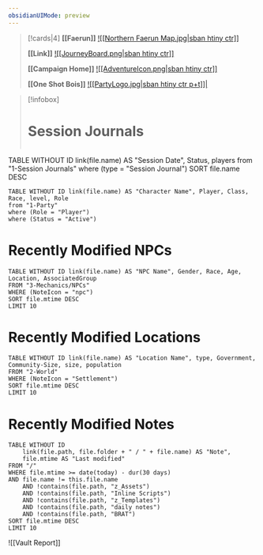 ```yaml
---
obsidianUIMode: preview
---
```



> [!cards|4]
> **[[Faerun]]**
> [![[Northern Faerun Map.jpg\|sban htiny ctr]]](Lampoteuo)
> 
> **[[Link]]**
> [![[JourneyBoard.png\|sban htiny ctr]]](Journey%20Board)
>
> **[[Campaign Home]]**
> [![[AdventureIcon.png\|sban htiny ctr]]](Campaign%20Home)
> 
> **[[One Shot Bois]]**
> [![[PartyLogo.jpg\|sban htiny ctr p+t]]|](Party)


> [!infobox]
> # Session Journals
> ```dataview
TABLE WITHOUT ID link(file.name) AS "Session Date", Status, players
from "1-Session Journals"
where (type = "Session Journal")
SORT file.name DESC

```dataview  
TABLE WITHOUT ID link(file.name) AS "Character Name", Player, Class, Race, level, Role  
from "1-Party"  
where (Role = "Player")  
where (Status = "Active")  
```

# Recently Modified NPCs

```dataview  
TABLE WITHOUT ID link(file.name) AS "NPC Name", Gender, Race, Age, Location, AssociatedGroup  
FROM "3-Mechanics/NPCs"
WHERE (NoteIcon = "npc") 
SORT file.mtime DESC
LIMIT 10
```

# Recently Modified Locations

```dataview  
TABLE WITHOUT ID link(file.name) AS "Location Name", type, Government, Community-Size, size, population  
FROM "2-World"
WHERE (NoteIcon = "Settlement")  
SORT file.mtime DESC
LIMIT 10
```


# Recently Modified Notes
```dataview
TABLE WITHOUT ID
    link(file.path, file.folder + " / " + file.name) AS "Note",
    file.mtime AS "Last modified"
FROM "/"
WHERE file.mtime >= date(today) - dur(30 days)
AND file.name != this.file.name
    AND !contains(file.path, "z_Assets")
    AND !contains(file.path, "Inline Scripts")
    AND !contains(file.path, "z_Templates")
    AND !contains(file.path, "daily notes")
    AND !contains(file.path, "BRAT")
SORT file.mtime DESC
LIMIT 10
```

![[Vault Report]]


